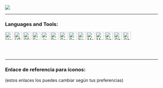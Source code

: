 <a align="center" href="https://github.com/DenverCoder1/readme-typing-svg">
  <img src="https://readme-typing-svg.herokuapp.com?&font=IBM+Plex+Sans&color=008000&size=25&lines=Welcome+to+my+GitHub+Profile!;I'm+a+Software+developer;I'm+a+programmer;Coding+and+solving+your+needs" />
</a>

---



### Languages and Tools:

[<img alt="Visual Studio Code" width="26px" src="https://cdn.jsdelivr.net/gh/devicons/devicon/icons/vscode/vscode-original.svg" />][webdev]
[<img alt="HTML5" width="26px" src="https://cdn.jsdelivr.net/gh/devicons/devicon/icons/html5/html5-original.svg" />][webdev]
[<img alt="CSS3" width="26px" src="https://cdn.jsdelivr.net/gh/devicons/devicon/icons/css3/css3-original.svg" />][css]
[<img alt="Sass" width="26px" src="https://cdn.jsdelivr.net/gh/devicons/devicon/icons/sass/sass-original.svg" />][css]
[<img alt="JavaScript" width="26px" src="https://cdn.jsdelivr.net/gh/devicons/devicon/icons/javascript/javascript-original.svg" />][js]
[<img alt="React" width="26px" src="https://cdn.jsdelivr.net/gh/devicons/devicon/icons/react/react-original.svg" />][react]
[<img alt="Gatsby" width="26px" src="https://cdn.jsdelivr.net/gh/devicons/devicon/icons/gatsby/gatsby-original.svg" />][webdev]
[<img alt="GraphQL" width="26px" src="https://cdn.jsdelivr.net/gh/devicons/devicon/icons/graphql/graphql-plain.svg" />][webdev]
[<img alt="Node.js" width="26px" src="https://cdn.jsdelivr.net/gh/devicons/devicon/icons/nodejs/nodejs-original.svg" />][webdev]
[<img alt="MongoDB" width="26px" src="https://cdn.jsdelivr.net/gh/devicons/devicon/icons/mongodb/mongodb-original.svg" />][webdev]
[<img alt="MySQL" width="26px" src="https://cdn.jsdelivr.net/gh/devicons/devicon/icons/mysql/mysql-original.svg" />][webdev]
[<img alt="Git" width="26px" src="https://cdn.jsdelivr.net/gh/devicons/devicon/icons/git/git-original.svg" />][webdev]
[<img alt="GitHub (dark)" width="26px" src="https://user-images.githubusercontent.com/3369400/139447912-e0f43f33-6d9f-45f8-be46-2df5bbc91289.png" />](https://github.com#gh-dark-mode-only)
[<img alt="GitHub (light)" width="26px" src="https://user-images.githubusercontent.com/3369400/139448065-39a229ba-4b06-434b-bc67-616e2ed80c8f.png" />](https://github.com#gh-light-mode-only)


<br />
<br />

---

### Enlace de referencia para íconos:

(estos enlaces los puedes cambiar según tus preferencias)

[webdev]: #
[css]: #
[js]: #
[react]: #
